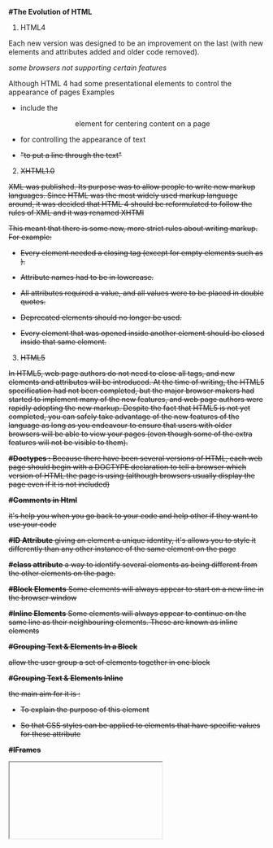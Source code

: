   **#The Evolution of HTML**
1. HTML4


Each new version was designed
to be an improvement on the
last (with new elements and
attributes added and older code
removed).

*some browsers not supporting certain features*


Although HTML 4 had some
presentational elements to
control the appearance of pages
Examples
* include the <center>element
for centering content on a
page
 
* <font> for controlling
the appearance of text

 * <strike> "to put a line through
the text" 

2. XHTML1.0

XML
was published. Its purpose
was to allow people to write
new markup languages. Since
HTML was the most widely used
markup language around, it was
decided that HTML 4 should be
reformulated to follow the rules
of XML and it was renamed
XHTMl 


This meant that
there is some new,
more strict rules about writing
markup. For example:
* Every element needed a
closing tag (except for empty
elements such as <img />).

*  Attribute names had to be in
lowercase.

* All attributes required a value,
and all values were to be
placed in double quotes.
*  Deprecated elements should
no longer be used.
*  Every element that was
opened inside another
element should be closed
inside that same element.


3. HTML5 

In HTML5, web page authors do
not need to close all tags, and
new elements and attributes will
be introduced. At the time of
writing, the HTML5 specification
had not been completed, but
the major browser makers had
started to implement many of
the new features, and web page
authors were rapidly adopting
the new markup.
Despite the fact that HTML5
is not yet completed, you can
safely take advantage of the
new features of the language as
long as you endeavour to ensure
that users with older browsers
will be able to view your pages
(even though some of the extra
features will not be visible to
them).


**#Doctypes :**
Because there have been
several versions of HTML, each
web page should begin with a
DOCTYPE declaration to tell a
browser which version of HTML
the page is using (although
browsers usually display the
page even if it is not included)

**#Comments in Html**

<!-- -->

it's help you when you go back to your code and help other if they want to use your code 

**#ID Attribute**
giving an element a
unique identity, it's allows you to
style it differently than any other
instance of the same element
on the page

**#class attribute**
a way to identify several elements
as being different from the
other elements on the page.

**#Block Elements**
Some elements will always
appear to start on a new line in
the browser window

**#Inline Elements**
Some elements will always
appear to continue on the
same line as their neighbouring
elements. These are known as
inline elements

**#Grouping Text &
Elements In a Block**

<div>
allow the user group a set of elements together
in one block

**#Grouping Text &
Elements Inline**
<span>

the main aim for it is : 


* To explain the purpose of this
<span> element

*  So that CSS styles can be
applied to elements that
have specific values for these
attribute

**#IFrames**

<iframe> 

small window
that has been appear into your
page — and in that window you
can see another page

An iframe is created using the
<iframe> element.

 There are a
few attributes that you will need
to know to use it:


1. src.
The src attribute specifies the
URL of the page to show in the
frame.

2. height
The height attribute specifies
the height of the iframe in pixels.

3. width
The width attribute specifies
the width of the iframe in pixels.


**# HTML5 Layout**


**HTML5** introduces a new set of elements that allow you to divide up the
parts of a page

1. Headers  <header> & Footers  <footer>
 
*it can be used for*

* The main header or footer
that appears at the top or
bottom of every page on the
site.
*  A header or footer for an
individual <article> or
<section> within the page

2. Navigation < nav> 

it's used to
contain the major navigational
blocks on the site such as the
primary site navigation.

3. Articles <article> 

it's acts as
a *container* for any section of a
page that could stand alone and
potentially be syndicated.
This could be an individual
article or blog entry, a comment
or forum post, or any other
independent piece of content.
If a page contains several articles
(or even summaries of several
articles), then each individual
article would live inside its own
<article> element.
The <article> elements can
even be nested inside each
other. For example, a blog post
might live inside one <article>
element and each comment on
the article could live inside its
own child <article> element

3. Asides <aside>
this element has two
purposes, depending on whether
it is inside an <article>
element or not.
 
* When the <aside> element
is used *inside* an <article>
element, it should contain
information that is related to the
article but not essential to its
overall meaning. .
 
* When the <aside> element is
used *outside* of an <article>
element, it acts as a container
for content that is related to
the entire page. 
 
4. Sections  <section>
this element groups
related content together, and
 each section would
have its own heading.
 
*Because the <section> element
groups related items together,
it may contain several distinct
<article> elements that have a
common theme or purpose* 
 
5. Heading  groups  <hgroup> 

The purpose of this element is to group together a
set of one or more <h1> through
<h6> elements so that they are
act as one single heading

6. Figures  <figure> <figcaption>
 
 it should only be
used when the content simply
references the element (and not
for something that is absolutely
integral to the flow of a page).

The <figure> element should
also contain a <figcaption>
element which provides a text
decription for the content of
the <figure> element. In
this example, you can see a
<figure> has been added inside
the <article> element.

7. Sectioning ELEMENTS <div> 

the <div> element
A way to
group together related elements

*Where there is no suitable
element to group a set of
elements, the <div> element will
still be used*
 
 Linking Around
Block-Level Elements <a> 
 This element  allows the user to turn an entire block
into a link.

